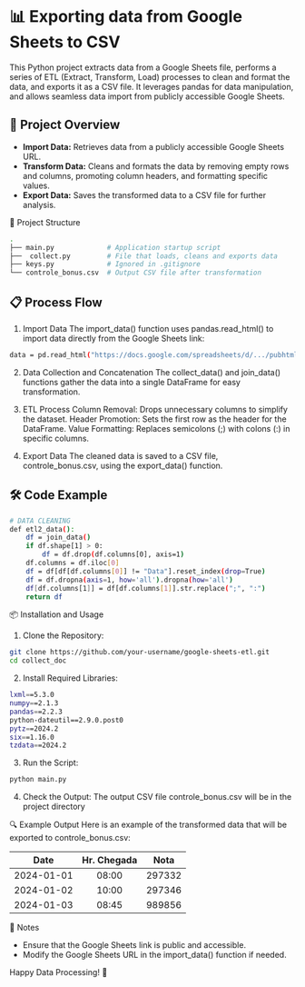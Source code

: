   <h1> 📊 Exporting data from Google Sheets to CSV </h1>

This Python project extracts data from a Google Sheets file, performs a series of ETL (Extract, Transform, Load) processes to clean and format the data, and exports it as a CSV file. It leverages pandas for data manipulation, and allows seamless data import from publicly accessible Google Sheets.

<h2>🚀 Project Overview</h2>

- **Import Data:** Retrieves data from a publicly accessible Google Sheets URL.
- **Transform Data:** Cleans and formats the data by removing empty rows and columns, promoting column headers, and formatting specific values.
- **Export Data:** Saves the transformed data to a CSV file for further analysis.


📂 Project Structure

```bash
.
├── main.py             # Application startup script
├──  collect.py         # File that loads, cleans and exports data
├── keys.py             # Ignored in .gitignore
└── controle_bonus.csv  # Output CSV file after transformation
```

<h2>📋 Process Flow</h2>

1. Import Data
The import_data() function uses pandas.read_html() to import data directly from the Google Sheets link:

```bash
data = pd.read_html("https://docs.google.com/spreadsheets/d/.../pubhtml", encoding='latin1')
```

2. Data Collection and Concatenation
The collect_data() and join_data() functions gather the data into a single DataFrame for easy transformation.

3. ETL Process
Column Removal: Drops unnecessary columns to simplify the dataset.
Header Promotion: Sets the first row as the header for the DataFrame.
Value Formatting: Replaces semicolons (;) with colons (:) in specific columns.

4. Export Data
The cleaned data is saved to a CSV file, controle_bonus.csv, using the export_data() function.

<h2>🛠️ Code Example</h2>

```bash
# DATA CLEANING
def etl2_data():
    df = join_data()
    if df.shape[1] > 0:
        df = df.drop(df.columns[0], axis=1)
    df.columns = df.iloc[0]
    df = df[df[df.columns[0]] != "Data"].reset_index(drop=True)
    df = df.dropna(axis=1, how='all').dropna(how='all')
    df[df.columns[1]] = df[df.columns[1]].str.replace(";", ":")
    return df
```
📦 Installation and Usage
1. Clone the Repository:

```bash
git clone https://github.com/your-username/google-sheets-etl.git
cd collect_doc
```
2. Install Required Libraries:
```bash
lxml==5.3.0
numpy==2.1.3
pandas==2.2.3
python-dateutil==2.9.0.post0
pytz==2024.2
six==1.16.0
tzdata==2024.2
```

3. Run the Script:
```bash
python main.py
```

4. Check the Output: The output CSV file controle_bonus.csv will be in the project directory

🔍 Example Output
Here is an example of the transformed data that will be exported to controle_bonus.csv:


|    Date     | Hr. Chegada|    Nota       |
| :---:       | :---:      | :---:         |
|2024-01-01   |	  08:00    |   297332      |
|2024-01-02   |	  10:00    |   297346      |
|2024-01-03   |	  08:45    |   989856      |


📝 Notes
- Ensure that the Google Sheets link is public and accessible.
- Modify the Google Sheets URL in the import_data() function if needed.


Happy Data Processing! 🥂

